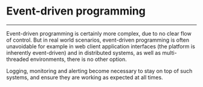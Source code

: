 # Event-driven programming

-----

Event-driven programming is certainly more complex, due to no clear flow of control. But in real world scenarios, event-driven programming is often unavoidable for example in web client application interfaces (the platform is inherently event-driven) and in distributed systems, as well as multi-threaded environments, there is no other option.

Logging, monitoring and alerting become necessary to stay on top of such systems, and ensure they are working as expected at all times.
